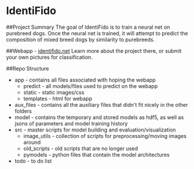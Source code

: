 # IdentiFido

##Project Summary
The goal of IdentiFido is to train a neural net on purebreed dogs. Once the neural net is trained, it will attempt to predict the composition of mixed breed dogs by similarity to purebreeds.

##Webapp - [identifido.net](http://identifido.net)
Learn more about the project there, or submit your own pictures for classification.

##Repo Structure
* app - contains all files associated with hoping the webapp
  * predict - all models/files used to predict on the webapp
  * static - static images/css
  * templates - html for webapp
* aux_files - contains all the auxiliary files that didn't fit nicely in the other folders
* model - contains the temporary and stored models as hdf5, as well as jsons of parameters and model training history
* src - master scripts for model building and evaluation/visualization
  * image_utils - collection of scripts for preprocessing/moving images around
  * old_scripts - old scripts that are no longer used
  * pymodels - python files that contain the model architectures
* todo - to do list
